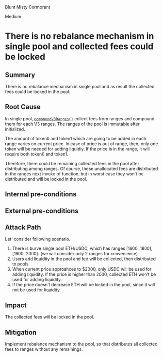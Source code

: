 Blunt Misty Cormorant

Medium

# There is no rebalance mechanism in single pool and collected fees could be locked

## Summary
There is no rebalance mechanism in single pool and as result the collected fees could be locked in the pool.

## Root Cause

In single pool, [`compoundV3Ranges()`](https://github.com/sherlock-audit/2025-04-burve/blob/main/Burve/src/single/Burve.sol#L739-L815) collect fees from ranges and compound them for each V3 ranges. The ranges of the pool is immutable after initialized.

The amount of token0 and token1 which are going to be added in each range varies on current price. In case of price is out of range, then, only one token will be needed for adding liquidiy. If the price is in the range, it will require both token0 and token1.

Therefore, there could be remaining collected fees in the pool after distributing among ranges. Of course, these unallocated fees are distributed in the ranges next invoke of function, but in worst case they won't be distributed and will be locked in the pool. 

## Internal pre-conditions


## External pre-conditions


## Attack Path
Let' consider following scenario.
1. There is burve single pool ETH/USDC, which has ranges [1600, 1800], [1600, 2000]. (we will consider only 2 ranges for convenience)
2. Users add liquidity in the pool and fee will be collected, then distributed to pools.
3. When current price approahces to $2000, only USDC will be used for adding liquidity. If the price is higher than 2000, collected ETH won't be used for adding liquidity.
4. If the price doesn't decrease ETH will be locked in the pool, since it will not be used for liquidity.

## Impact
The collected fees will be locked in the pool.

## Mitigation

Implement rebalance mechanism to the pool, so that distributes all collected fees to ranges without any remainings.


